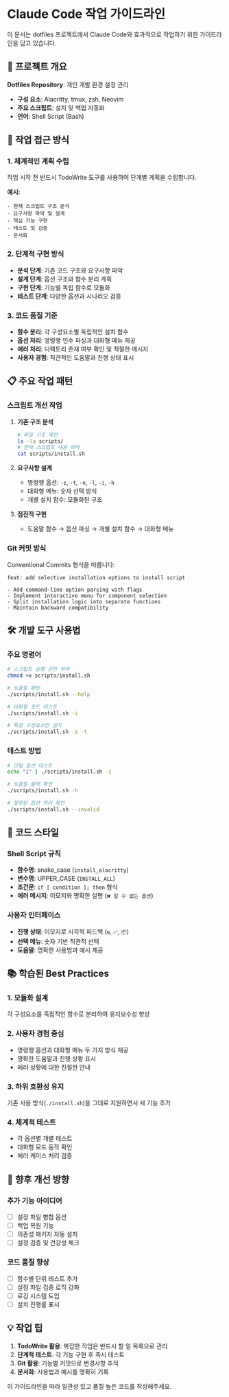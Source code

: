 # Claude Code 작업 가이드라인

이 문서는 dotfiles 프로젝트에서 Claude Code와 효과적으로 작업하기 위한 가이드라인을 담고 있습니다.

## 🎯 프로젝트 개요

**Dotfiles Repository**: 개인 개발 환경 설정 관리
- **구성 요소**: Alacritty, tmux, zsh, Neovim
- **주요 스크립트**: 설치 및 백업 자동화
- **언어**: Shell Script (Bash)

## 🚀 작업 접근 방식

### 1. 체계적인 계획 수립
작업 시작 전 반드시 TodoWrite 도구를 사용하여 단계별 계획을 수립합니다.

**예시:**
```
- 현재 스크립트 구조 분석
- 요구사항 파악 및 설계
- 핵심 기능 구현
- 테스트 및 검증
- 문서화
```

### 2. 단계적 구현 방식
- **분석 단계**: 기존 코드 구조와 요구사항 파악
- **설계 단계**: 옵션 구조와 함수 분리 계획
- **구현 단계**: 기능별 독립 함수로 모듈화
- **테스트 단계**: 다양한 옵션과 시나리오 검증

### 3. 코드 품질 기준
- **함수 분리**: 각 구성요소별 독립적인 설치 함수
- **옵션 처리**: 명령행 인수 파싱과 대화형 메뉴 제공
- **에러 처리**: 디렉토리 존재 여부 확인 및 적절한 메시지
- **사용자 경험**: 직관적인 도움말과 진행 상태 표시

## 📋 주요 작업 패턴

### 스크립트 개선 작업
1. **기존 구조 분석**
   ```bash
   # 파일 구조 확인
   ls -la scripts/
   # 현재 스크립트 내용 파악
   cat scripts/install.sh
   ```

2. **요구사항 설계**
   - 명령행 옵션: `-z`, `-t`, `-n`, `-l`, `-i`, `-h`
   - 대화형 메뉴: 숫자 선택 방식
   - 개별 설치 함수: 모듈화된 구조

3. **점진적 구현**
   - 도움말 함수 → 옵션 파싱 → 개별 설치 함수 → 대화형 메뉴

### Git 커밋 방식
Conventional Commits 형식을 따릅니다:
```
feat: add selective installation options to install script

- Add command-line option parsing with flags
- Implement interactive menu for component selection
- Split installation logic into separate functions
- Maintain backward compatibility
```

## 🛠 개발 도구 사용법

### 주요 명령어
```bash
# 스크립트 실행 권한 부여
chmod +x scripts/install.sh

# 도움말 확인
./scripts/install.sh --help

# 대화형 모드 테스트
./scripts/install.sh -i

# 특정 구성요소만 설치
./scripts/install.sh -z -t
```

### 테스트 방법
```bash
# 단일 옵션 테스트
echo "1" | ./scripts/install.sh -i

# 도움말 출력 확인
./scripts/install.sh -h

# 잘못된 옵션 처리 확인
./scripts/install.sh --invalid
```

## 🎨 코드 스타일

### Shell Script 규칙
- **함수명**: snake_case (`install_alacritty`)
- **변수명**: UPPER_CASE (`INSTALL_ALL`)
- **조건문**: `if [ condition ]; then` 형식
- **에러 메시지**: 이모지와 명확한 설명 (`❌ 알 수 없는 옵션`)

### 사용자 인터페이스
- **진행 상태**: 이모지로 시각적 피드백 (`⚙️`, `✅`, `📦`)
- **선택 메뉴**: 숫자 기반 직관적 선택
- **도움말**: 명확한 사용법과 예시 제공

## 📚 학습된 Best Practices

### 1. 모듈화 설계
각 구성요소를 독립적인 함수로 분리하여 유지보수성 향상

### 2. 사용자 경험 중심
- 명령행 옵션과 대화형 메뉴 두 가지 방식 제공
- 명확한 도움말과 진행 상황 표시
- 에러 상황에 대한 친절한 안내

### 3. 하위 호환성 유지
기존 사용 방식(`./install.sh`)을 그대로 지원하면서 새 기능 추가

### 4. 체계적 테스트
- 각 옵션별 개별 테스트
- 대화형 모드 동작 확인
- 에러 케이스 처리 검증

## 🔄 향후 개선 방향

### 추가 기능 아이디어
- [ ] 설정 파일 병합 옵션
- [ ] 백업 복원 기능
- [ ] 의존성 패키지 자동 설치
- [ ] 설정 검증 및 건강성 체크

### 코드 품질 향상
- [ ] 함수별 단위 테스트 추가
- [ ] 설정 파일 검증 로직 강화
- [ ] 로깅 시스템 도입
- [ ] 설치 진행률 표시

## 💡 작업 팁

1. **TodoWrite 활용**: 복잡한 작업은 반드시 할 일 목록으로 관리
2. **단계적 테스트**: 각 기능 구현 후 즉시 테스트
3. **Git 활용**: 기능별 커밋으로 변경사항 추적
4. **문서화**: 사용법과 예시를 명확히 기록

이 가이드라인을 따라 일관성 있고 품질 높은 코드를 작성해주세요.